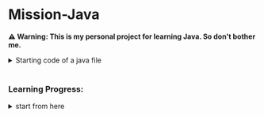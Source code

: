 # Mission-Java

<strong>&#x26A0; Warning: This is my personal project for learning Java. So don't bother me.</strong>
<br>

<details>
<summary>Starting code of a java file</summary>
  
```java
public class *filename*{
  public static void main(String[] args){
  }
}
```
</details>
<br>

<h3>Learning Progress:</h3>

<details>
  <summary>start from here</summary>


</details>
